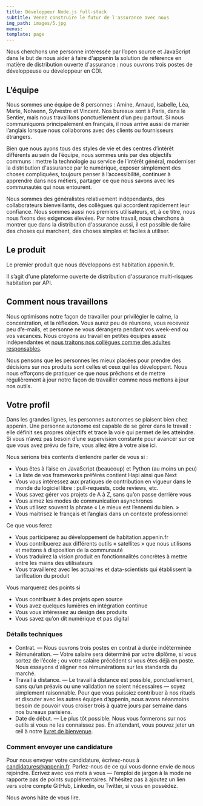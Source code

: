 ```yaml
---
title: Développeur Node.js full-stack
subtitle: Venez construire le futur de l'assurance avec nous
img_path: images/5.jpg
menus:
template: page
---
```


Nous cherchons une personne intéressée par l’open source et JavaScript dans le but 
de nous aider à faire d'appenin la solution de référence en matière de distribution 
ouverte d'assurance : nous ouvrons trois postes de développeuse ou développeur en CDI.

## L’équipe

Nous sommes une équipe de 8 personnes : Amine, Arnaud, Isabelle, Léa, Marie, Nolwenn, 
Sylvestre et Vincent. Nos bureaux sont à Paris, dans le Sentier, mais nous travaillons 
ponctuellement d’un peu partout. Si nous communiquons principalement en français, il 
nous arrive aussi de manier l’anglais lorsque nous collaborons avec des clients ou 
fournisseurs étrangers.

Bien que nous ayons tous des styles de vie et des centres d’intérêt différents au sein 
de l’équipe, nous sommes unis par des objectifs communs : mettre la technologie au service 
de l’intérêt général, moderniser la distribution d'assurance par le numérique, exposer 
simplement des choses compliquées, toujours penser à l’accessibilité, continuer à apprendre 
dans nos métiers, partager ce que nous savons avec les communautés qui nous entourent.

Nous sommes des généralistes relativement indépendants, des collaborateurs bienveillants, 
des collègues qui accordent rapidement leur confiance. Nous sommes aussi nos premiers 
utilisateurs, et, à ce titre, nous nous fixons des exigences élevées. Par notre travail, 
nous cherchons à montrer que dans la distribution d'assurance aussi, il est possible de 
faire des choses qui marchent, des choses simples et faciles à utiliser.

## Le produit

Le premier produit que nous développons est habitation.appenin.fr.

Il s’agit d'une plateforme ouverte de distribution d'assurance multi-risques habitation par API.

## Comment nous travaillons

Nous optimisons notre façon de travailler pour privilégier le calme, la concentration, 
et la réflexion. Vous aurez peu de réunions, vous recevrez peu d’e-mails, et personne 
ne vous dérangera pendant vos week-end ou vos vacances. Nous croyons au travail en petites 
équipes assez indépendantes et 
[nous traitons nos collègues comme des adultes responsables](https://appenin.github.io/appenin/charte.html).

Nous pensons que les personnes les mieux placées pour prendre des décisions sur nos produits 
sont celles et ceux qui les développent. Nous nous efforçons de pratiquer ce que nous prêchons 
et de mettre régulièrement à jour notre façon de travailler comme nous mettons à jour nos outils.

## Votre profil

Dans les grandes lignes, les personnes autonomes se plaisent bien chez appenin. Une personne 
autonome est capable de se gérer dans le travail : elle définit ses propres objectifs et trace 
la voie qui permet de les atteindre. Si vous n’avez pas besoin d’une supervision constante pour 
avancer sur ce que vous avez prévu de faire, vous allez être à votre aise ici.

Nous serions très contents d’entendre parler de vous si :

* Vous êtes à l’aise en JavaScript (beaucoup) et Python (au moins un peu)
* La liste de vos frameworks préférés contient Hapi ainsi que Next
* Vous vous intéressez aux pratiques de contribution en vigueur dans le monde du logiciel libre : pull-requests, code reviews, etc.
* Vous savez gérer vos projets de A à Z, sans qu’on passe derrière vous
* Vous aimez les modes de communication asynchrones
* Vous utilisez souvent la phrase « Le mieux est l’ennemi du bien. »
* Vous maitrisez le français et l’anglais dans un contexte professionnel


Ce que vous ferez
* Vous participerez au développement de habitation.appenin.fr
* Vous contribuerez aux différents outils « satellites » que nous utilisons et mettons à disposition de la communauté
* Vous traduirez la vision produit en fonctionnalités concrètes à mettre entre les mains des utilisateurs
* Vous travaillerez avec les actuaires et data-scientists qui établissent la tarification du produit


Vous marquerez des points si

* Vous contribuez à des projets open source
* Vous avez quelques lumières en intégration continue
* Vous vous intéressez au design des produits
* Vous savez qu’on dit numérique et pas digital


### Détails techniques

* Contrat. — Nous ouvrons trois postes en contrat à durée indéterminée
* Rémunération. — Votre salaire sera déterminé par votre diplôme, si vous sortez de l’école ; ou 
votre salaire précédent si vous êtes déjà en poste. Nous essayons d'aligner nos rémunérations sur 
les standards du marché.
* Travail à distance. — Le travail à distance est possible, ponctuellement, sans qu’un préavis ou 
une validation ne soient nécessaires — soyez simplement raisonnable. Pour que vous puissiez contribuer 
à nos rituels et discuter avec les autres équipes d’appenin, nous avons néanmoins besoin de pouvoir 
vous croiser trois à quatre jours par semaine dans nos bureaux parisiens.
* Date de début. — Le plus tôt possible. Nous vous formerons sur nos outils si vous ne les 
connaissez pas. En attendant, vous pouvez jeter un œil à notre [livret de bienvenue](https://appenin.github.io/appenin/).


### Comment envoyer une candidature

Pour nous envoyer votre candidature, écrivez-nous à candidatures@appenin.fr. Parlez-nous de ce qui 
vous donne envie de nous rejoindre. Écrivez avec vos mots à vous — l’emploi de jargon à la mode ne 
rapporte pas de points supplémentaires. N'hésitez pas à ajoutez un lien vers votre compte GitHub, 
Linkedin, ou Twitter, si vous en possédez.

Nous avons hâte de vous lire.
